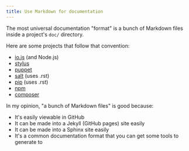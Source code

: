 ```yaml
---
title: Use Markdown for documentation
---
```


The most universal documentation "format" is a bunch of Markdown files inside a project's `doc/` directory.

Here are some projects that follow that convention:

* [io.js](https://github.com/iojs/io.js/tree/v1.x/doc/api) (and Node.js)
* [stylus](https://github.com/LearnBoost/stylus/tree/master/docs)
* [puppet](https://github.com/puppetlabs/puppet/tree/master/docs)
* [salt](https://github.com/saltstack/salt/tree/develop/doc) (uses .rst)
* [pip](https://github.com/pypa/pip/tree/develop/docs) (uses .rst)
* [npm](https://github.com/npm/npm/tree/master/doc)
* [composer](https://github.com/composer/composer/tree/master/doc)

In my opinion, "a bunch of Markdown files" is good because:

* It's easily viewable in GitHub
* It can be made into a Jekyll (GitHub pages) site easily
* It can be made into a Sphinx site easily
* It's a common documentation format that you can get some tools to generate to
